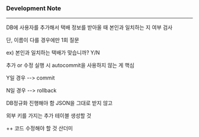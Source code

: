 ### Development Note

***
DB에 사용자를 추가해서 택배 정보를 받아올 때 본인과 일치하는 지 여부 검사

단, 이름이 다를 경우에만 1회 질문

ex) 본인과 일치하는 택배가 맞습니까? Y/N

추가 or 수정 실행 시 autocommit을 사용하지 않는 게 핵심

Y일 경우 --> commit

N일 경우 --> rollback

DB정규화 진행해야 함 JSON을 그대로 받지 않고

외부 키를 가지는 추가 테이블 생성할 것

++ 코드 수정해야 할 것 산더미